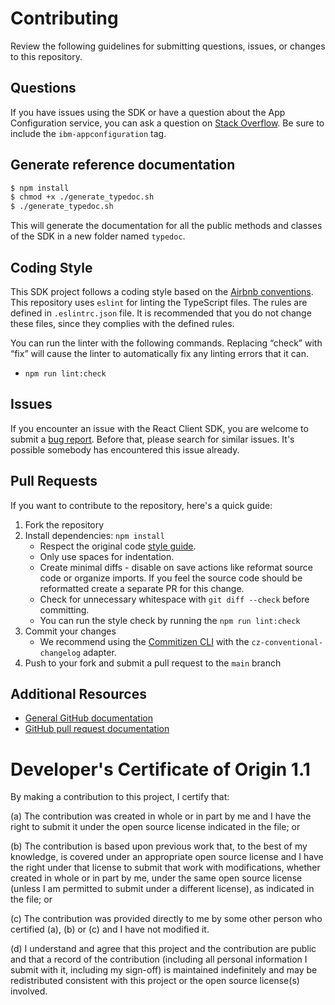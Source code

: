 # Contributing

Review the following guidelines for submitting questions, issues, or changes to this repository.

## Questions

If you have issues using the SDK or have a question about the App Configuration service, you can ask a question on [Stack Overflow](https://stackoverflow.com/questions/tagged/ibm-appconfiguration). Be sure to include the `ibm-appconfiguration` tag.

## Generate reference documentation

```sh
$ npm install
$ chmod +x ./generate_typedoc.sh
$ ./generate_typedoc.sh
```

This will generate the documentation for all the public methods and classes of the SDK in a new folder named `typedoc`.

## Coding Style
This SDK project follows a coding style based on the [Airbnb conventions](https://github.com/airbnb/javascript).
This repository uses `eslint` for linting the TypeScript files.
The rules are defined in `.eslintrc.json` file.
It is recommended that you do not change these files, since they complies with the defined rules.

You can run the linter with the following commands. Replacing “check” with “fix” will cause the linter to automatically fix any linting errors that it can.
- `npm run lint:check`

## Issues

If you encounter an issue with the React Client SDK, you are welcome to submit a [bug report](https://github.com/IBM/appconfiguration-react-client-sdk/issues).
Before that, please search for similar issues. It's possible somebody has encountered this issue already.

## Pull Requests

If you want to contribute to the repository, here's a quick guide:

1. Fork the repository
2. Install dependencies: `npm install`
    * Respect the original code [style guide][styleguide].
    * Only use spaces for indentation.
    * Create minimal diffs - disable on save actions like reformat source code or organize imports. If you feel the source code should be reformatted create a separate PR for this change.
    * Check for unnecessary whitespace with `git diff --check` before committing.
    * You can run the style check by running the `npm run lint:check`
3. Commit your changes
    * We recommend using the [Commitizen CLI](https://github.com/commitizen/cz-cli) with the `cz-conventional-changelog` adapter.
4. Push to your fork and submit a pull request to the `main` branch

## Additional Resources

* [General GitHub documentation](https://help.github.com/)
* [GitHub pull request documentation](https://help.github.com/send-pull-requests/)

[dw]: https://developer.ibm.com/answers/questions/ask/?topics=appconfiguration
[stackoverflow]: http://stackoverflow.com/questions/ask?tags=ibm-appconfiguration
[styleguide]: https://github.com/airbnb/javascript

# Developer's Certificate of Origin 1.1

By making a contribution to this project, I certify that:

(a) The contribution was created in whole or in part by me and I
   have the right to submit it under the open source license
   indicated in the file; or

(b) The contribution is based upon previous work that, to the best
   of my knowledge, is covered under an appropriate open source
   license and I have the right under that license to submit that
   work with modifications, whether created in whole or in part
   by me, under the same open source license (unless I am
   permitted to submit under a different license), as indicated
   in the file; or

(c) The contribution was provided directly to me by some other
   person who certified (a), (b) or (c) and I have not modified
   it.

(d) I understand and agree that this project and the contribution
   are public and that a record of the contribution (including all
   personal information I submit with it, including my sign-off) is
   maintained indefinitely and may be redistributed consistent with
   this project or the open source license(s) involved.
